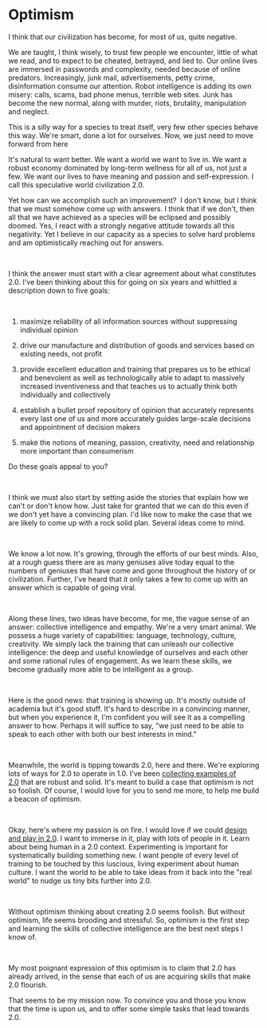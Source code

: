 # Optimism

I think that our civilization has become, for most of us, quite negative.

We are taught, I think wisely, to trust few people we encounter, little of what we read, and to expect to be cheated, betrayed, and lied to. Our online lives are immersed in passwords and complexity, needed because of online predators. Increasingly, junk mail, advertisements, petty crime, disinformation consume our attention. Robot intelligence is adding its own misery: calls, scams, bad phone menus, terrible web sites. Junk has become the new normal, along with murder, riots, brutality, manipulation and neglect.

This is a silly way for a species to treat itself, very few other species behave this way. We're smart, done a lot for ourselves. Now, we just need to move forward from here

It's natural to want better. We want a world we want to live in. We want a robust economy dominated by long-term wellness for all of us, not just a few. We want our lives to have meaning and passion and self-expression. I call this speculative world civilization 2.0.

Yet how can we accomplish such an improvement?  I don't know, but I think that we must somehow come up with answers. I think that if we don't, then all that we have achieved as a species will be eclipsed and possibly doomed. Yes, I react with a strongly negative attitude towards all this negativity. Yet I believe in our capacity as a species to solve hard problems and am optimistically reaching out for answers.

​

I think the answer must start with a clear agreement about what constitutes 2.0. I've been thinking about this for going on six years and whittled a description down to five goals:

​

1.  maximize reliability of all information sources without suppressing individual opinion
    
2.  drive our manufacture and distribution of goods and services based on existing needs, not profit
    
3.  provide excellent education and training that prepares us to be ethical and benevolent as well as technologically able to adapt to massively increased inventiveness and that teaches us to actually think both individually and collectively
    
4.  establish a bullet proof repository of opinion that accurately represents every last one of us and more accurately guides large-scale decisions and appointment of decision makers
    
5.  make the notions of meaning, passion, creativity, need and relationship more important than consumerism
    

Do these goals appeal to you?

​

I think we must also start by setting aside the stories that explain how we can't or don't know how. Just take for granted that we can do this even if we don't yet have a convincing plan. I'd like now to make the case that we are likely to come up with a rock solid plan. Several ideas come to mind.

​

We know a lot now. It's growing, through the efforts of our best minds. Also, at a rough guess there are as many geniuses alive today equal to the numbers of geniuses that have come and gone throughout the history of or civilization. Further, I've heard that it only takes a few to come up with an answer which is capable of going viral.

​

Along these lines, two ideas have become, for me, the vague sense of an answer: collective intelligence and empathy. We're a very smart animal. We possess a huge variety of capabilities: language, technology, culture, creativity. We simply lack the training that can unleash our collective intelligence: the deep and useful knowledge of ourselves and each other and some rational rules of engagement. As we learn these skills, we become gradually more able to be intelligent as a group.

​

Here is the good news: that training is showing up. It's mostly outside of academia but it's good stuff. It's hard to describe in a convincing manner, but when you experience it, I'm confident you will see it as a compelling answer to how. Perhaps it will suffice to say, "we just need to be able to speak to each other with both our best interests in mind."

​

Meanwhile, the world is tipping towards 2.0, here and there. We're exploring lots of ways for 2.0 to operate in 1.0. I've been [collecting examples of 2.0](https://www.civilization2.org/list) that are robust and solid. It's meant to build a case that optimism is not so foolish. Of course, I would love for you to send me more, to help me build a beacon of optimism.

​

Okay, here's where my passion is on fire. I would love if we could [design and play in 2.0](http://www.game.civilization2.org/). I want to immerse in it, play with lots of people in it. Learn about being human in a 2.0 context. Experimenting is important for systematically building something new. I want people of every level of training to be touched by this luscious, living experiment about human culture. I want the world to be able to take ideas from it back into the "real world" to nudge us tiny bits further into 2.0.

​

Without optimism thinking about creating 2.0 seems foolish. But without optimism, life seems brooding and stressful. So, optimism is the first step and learning the skills of collective intelligence are the best next steps I know of.

​

My most poignant expression of this optimism is to claim that 2.0 has already arrived, in the sense that each of us are acquiring skills that make 2.0 flourish.

That seems to be my mission now. To convince you and those you know that the time is upon us, and to offer some simple tasks that lead towards 2.0.